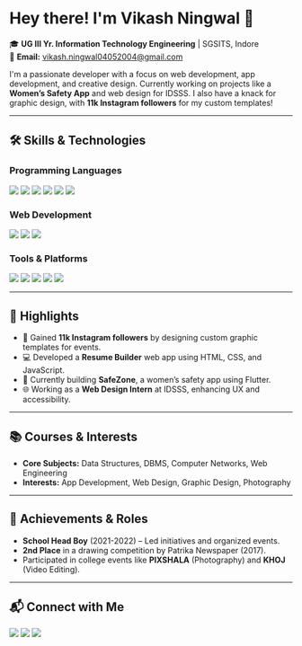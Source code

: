 # Hey there! I'm Vikash Ningwal 👋  
🎓 **UG III Yr. Information Technology Engineering** | SGSITS, Indore  
📧 **Email:** [vikash.ningwal04052004@gmail.com](mailto:vikash.ningwal04052004@gmail.com) 

I'm a passionate developer with a focus on web development, app development, and creative design. Currently working on projects like a **Women’s Safety App** and web design for IDSSS. I also have a knack for graphic design, with **11k Instagram followers** for my custom templates!  

---

## 🛠️ Skills & Technologies  
### Programming Languages  
<p align="left">
<img src="https://img.shields.io/badge/C-00599C?style=for-the-badge&logo=c&logoColor=white" />
<img src="https://img.shields.io/badge/C++-00599C?style=for-the-badge&logo=cplusplus&logoColor=white" />
<img src="https://img.shields.io/badge/Java-ED8B00?style=for-the-badge&logo=java&logoColor=white" />
<img src="https://img.shields.io/badge/Python-3776AB?style=for-the-badge&logo=python&logoColor=white" />
<img src="https://img.shields.io/badge/R-276DC3?style=for-the-badge&logo=r&logoColor=white" />
<img src="https://img.shields.io/badge/Flutter-02569B?style=for-the-badge&logo=flutter&logoColor=white" />
</p>

### Web Development  
<p align="left">
<img src="https://img.shields.io/badge/HTML-E34F26?style=for-the-badge&logo=html5&logoColor=white" />
<img src="https://img.shields.io/badge/CSS-1572B6?style=for-the-badge&logo=css3&logoColor=white" />
<img src="https://img.shields.io/badge/JavaScript-F7DF1E?style=for-the-badge&logo=javascript&logoColor=black" />
</p>

### Tools & Platforms  
<p align="left">
<img src="https://img.shields.io/badge/Windows-0078D6?style=for-the-badge&logo=windows&logoColor=white" />
<img src="https://img.shields.io/badge/Linux-FCC624?style=for-the-badge&logo=linux&logoColor=black" />
<img src="https://img.shields.io/badge/Visual%20Studio-5C2D91?style=for-the-badge&logo=visual-studio&logoColor=white" />
<img src="https://img.shields.io/badge/Android%20Studio-3DDC84?style=for-the-badge&logo=android-studio&logoColor=white" />
<img src="https://img.shields.io/badge/MySQL-4479A1?style=for-the-badge&logo=mysql&logoColor=white" />
</p>

---

## 🌟 Highlights  
- 🎨 Gained **11k Instagram followers** by designing custom graphic templates for events.  
- 💻 Developed a **Resume Builder** web app using HTML, CSS, and JavaScript.  
- 📱 Currently building **SafeZone**, a women’s safety app using Flutter.  
- 🌐 Working as a **Web Design Intern** at IDSSS, enhancing UX and accessibility.
---

## 📚 Courses & Interests  
- **Core Subjects:** Data Structures, DBMS, Computer Networks, Web Engineering  
- **Interests:** App Development, Web Design, Graphic Design, Photography  

---

## 🏅 Achievements & Roles  
- **School Head Boy** (2021-2022) – Led initiatives and organized events.  
- **2nd Place** in a drawing competition by Patrika Newspaper (2017).  
- Participated in college events like **PIXSHALA** (Photography) and **KHOJ** (Video Editing).  

---

## 📬 Connect with Me  
<p align="left">
<a href="mailto:vikash.ningwal04052004@gmail.com"><img src="https://img.shields.io/badge/Gmail-D14836?style=for-the-badge&logo=gmail&logoColor=white" /></a>
<a href="https://www.linkedin.com/in/vikash-singh-ningwal-596289261/"><img src="https://img.shields.io/badge/LinkedIn-0077B5?style=for-the-badge&logo=linkedin&logoColor=white" /></a>
<a href="https://instagram.com/your-instagram"><img src="https://img.shields.io/badge/Instagram-E4405F?style=for-the-badge&logo=instagram&logoColor=white" /></a>
</p>

